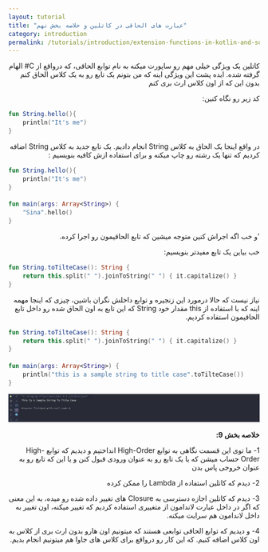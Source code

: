 ```yaml
---
layout: tutorial
title: "عبارت های الحاقی در کاتلین و خلاصه بخش نهم"
category: introduction
permalink: /tutorials/introduction/extension-functions-in-kotlin-and-summary
---
```



<div dir="rtl" markdown="1">



کاتلین یک ویژگی خیلی مهم رو ساپورت میکنه به نام توابع الحاقی، که درواقع از C# الهام گرفته شده. ایده پشت این ویژگی اینه که من بتونم یک تابع رو به یک کلاس الحاق کنم بدون این که از اون کلاس ارث بری کنم 

کد زیر رو نگاه کنین: 

</div>

```kotlin
fun String.hello(){
    println("It's me")
}
```

<div dir="rtl" markdown="1">

در واقع اینجا یک الحاق به کلاس String انجام دادیم. یک تابع جدید به کلاس String اضافه کردیم که تنها یک رشته رو چاپ میکنه و برای استفاده ازش کافیه بنویسیم :

</div>

```kotlin
fun String.hello(){
    println("It's me")
}

fun main(args: Array<String>) {
    "Sina".hello()
}
```

<div dir="rtl" markdown="1">

'و خب اگه اجراش کنین متوجه میشین که تابع الحاقیمون رو اجرا کرده.

خب بیاین یک تابع مفیدتر بنویسیم:

</div>

```kotlin
fun String.toTilteCase(): String {
    return this.split(" ").joinToString(" ") { it.capitalize() }
}
```

<div dir="rtl" markdown="1">

نیاز نیست که حالا درمورد این زنجیره و توابع داخلش نگران باشین، چیزی که اینجا مهمه اینه که با استفاده از this مقدار خود String که این تابع به اون الحاق شده رو داخل تابع الحاقیمون استفاده کردیم.

</div>

```kotlin
fun String.toTilteCase(): String {
    return this.split(" ").joinToString(" ") { it.capitalize() }
}

fun main(args: Array<String>) {
    println("this is a sample string to title case".toTilteCase())
}
```

<img src="./result-1.PNG" />

<div dir="rtl" markdown="1">

**خلاصه بخش 9:**

1-	ما توی این قسمت نگاهی به توابع High-Order انداختیم و دیدیم که توابع High-Order حساب میشن که یا یک تابع رو به عنوان ورودی قبول کنن و یا این که تابع رو به عنوان خروجی پاس بدن

2-	دیدم که کاتلین استفاده از Lambda را ممکن کرده

3-	دیدم که کاتلین اجازه دسترسی به Closure های تغییر داده شده رو میده، به این معنی که اگر در داخل عبارت لاندامون از متغییری استفاده کردیم که تغییر میکنه، اون تغییر به داخل لاندامون هم سرایت میکنه.

4-	و دیدیم که توابع الحاقی توابعی هستند که میتونیم اون هارو بدون ارث بری از کلاس به اون کلاس اضافه کنیم. که این کار رو درواقع برای کلاس های جاوا هم میتونیم انجام بدیم.


</div>
